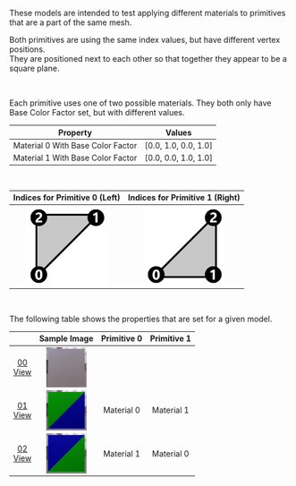 These models are intended to test applying different materials to primitives that are a part of the same mesh.  

Both primitives are using the same index values, but have different vertex positions.  
They are positioned next to each other so that together they appear to be a square plane.  

<br>

Each primitive uses one of two possible materials. They both only have Base Color Factor set, but with different values.  

| Property | **Values** |
| :---: | :---: |
| Material 0 With Base Color Factor | [0.0,&nbsp;1.0,&nbsp;0.0,&nbsp;1.0] |
| Material 1 With Base Color Factor | [0.0,&nbsp;0.0,&nbsp;1.0,&nbsp;1.0] |


<br>

Indices for Primitive 0 (Left) | Indices for Primitive 1 (Right)
:---: | :---:
<img src="Figures/Indices_Primitive0.png" height="144" width="144" align="middle"> | <img src="Figures/Indices_Primitive1.png" height="144" width="144" align="middle">

<br>

The following table shows the properties that are set for a given model.  

|   | Sample Image | Primitive 0 | Primitive 1 |
| :---: | :---: | :---: | :---: |
| [00](Mesh_Primitives_00.gltf)<br>[View](https://bghgary.github.io/glTF-Assets-Viewer/?folder=11&model=0) | [<img src="Figures/Thumbnails/Mesh_Primitives_00.png" align="middle">](Figures/SampleImages/Mesh_Primitives_00.png) |   |   |
| [01](Mesh_Primitives_01.gltf)<br>[View](https://bghgary.github.io/glTF-Assets-Viewer/?folder=11&model=1) | [<img src="Figures/Thumbnails/Mesh_Primitives_01.png" align="middle">](Figures/SampleImages/Mesh_Primitives_01.png) | Material 0 | Material 1 |
| [02](Mesh_Primitives_02.gltf)<br>[View](https://bghgary.github.io/glTF-Assets-Viewer/?folder=11&model=2) | [<img src="Figures/Thumbnails/Mesh_Primitives_02.png" align="middle">](Figures/SampleImages/Mesh_Primitives_02.png) | Material 1 | Material 0 |
